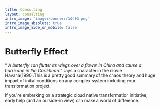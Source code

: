 ```yaml
---
title: Consulting
layout: consulting
intro_image: "images/banners/10493.png"
intro_image_absolute: true
intro_image_hide_on_mobile: false
---
```


# Butterfly Effect

“ *A butterfly can flutter its wings over a flower in China and cause a hurricane in the Caribbean.*” 
says a character in the movie Havana(1990).This is a pretty good summary of the chaos theory and huge impact of initial conditions on any complex system including your transformation project.

If you're embarking on a strategic cloud native transformation initiative, early help (and an outside-in view) can make a world of difference.
